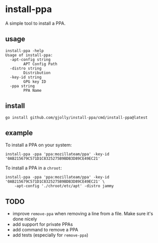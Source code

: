 # install-ppa

A simple tool to install a PPA.

## usage

```
install-ppa -help
Usage of install-ppa:
  -apt-config string
        APT Config Path
  -distro string
        Distribution
  -key-id string
        GPG key ID
  -ppa string
        PPA Name
```

## install

```
go install github.com/gjolly/install-ppa/cmd/install-ppa@latest
```

## example

To install a PPA on your system:

```
install-ppa -ppa 'ppa:mozillateam/ppa' -key-id '0AB215679C571D1C8325275B9BDB3D89CE49EC21'
```

To install a PPA in a `chroot`:

```
install-ppa -ppa 'ppa:mozillateam/ppa' -key-id '0AB215679C571D1C8325275B9BDB3D89CE49EC21' \
    -apt-config './chroot/etc/apt' -distro jammy
```

## TODO

 * improve `remove-ppa` when removing a line from a file. Make sure it's done nicely
 * add support for private PPAs
 * add command to remove a PPA
 * add tests (especially for `remove-ppa`)
